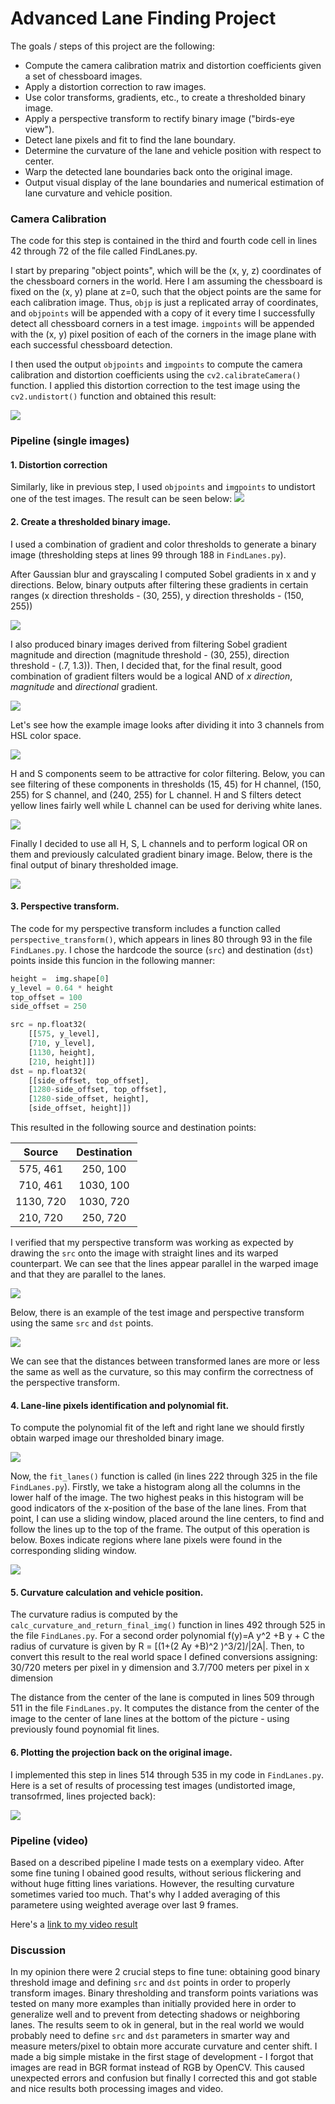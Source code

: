 # Advanced Lane Finding Project

The goals / steps of this project are the following:

* Compute the camera calibration matrix and distortion coefficients given a set of chessboard images.
* Apply a distortion correction to raw images.
* Use color transforms, gradients, etc., to create a thresholded binary image.
* Apply a perspective transform to rectify binary image ("birds-eye view").
* Detect lane pixels and fit to find the lane boundary.
* Determine the curvature of the lane and vehicle position with respect to center.
* Warp the detected lane boundaries back onto the original image.
* Output visual display of the lane boundaries and numerical estimation of lane curvature and vehicle position.

### Camera Calibration

The code for this step is contained in the third and fourth code cell in lines 42 through 72 of the file called FindLanes.py.

I start by preparing "object points", which will be the (x, y, z) coordinates of the chessboard corners in the world. Here I am assuming the chessboard is fixed on the (x, y) plane at z=0, such that the object points are the same for each calibration image.  Thus, `objp` is just a replicated array of coordinates, and `objpoints` will be appended with a copy of it every time I successfully detect all chessboard corners in a test image.  `imgpoints` will be appended with the (x, y) pixel position of each of the corners in the image plane with each successful chessboard detection.  

I then used the output `objpoints` and `imgpoints` to compute the camera calibration and distortion coefficients using the `cv2.calibrateCamera()` function.  I applied this distortion correction to the test image using the `cv2.undistort()` function and obtained this result: 

<img src="./writeup_images/Undistortion_chess_example.jpg" >

### Pipeline (single images)

#### 1. Distortion correction

Similarly, like in previous step, I used `objpoints` and `imgpoints` to undistort one of the test images. The result can be seen below:
<img src="./writeup_images/Undistortion_test_image.jpg" >

#### 2. Create a thresholded binary image.
I used a combination of gradient and color thresholds to generate a binary image (thresholding steps at lines 99 through 188 in `FindLanes.py`). 

After Gaussian blur and grayscaling I computed Sobel gradients in x and y directions. Below, binary outputs after filtering these gradients in certain ranges (x direction thresholds - (30, 255), y direction thresholds - (150, 255))

<img src="./writeup_images/Gradients1.jpg" >

I also produced binary images derived from filtering Sobel gradient magnitude and direction (magnitude threshold - (30, 255), direction threshold - (.7, 1.3)). Then, I decided that, for the final result, good combination of gradient filters would be a logical AND of *x direction*, *magnitude* and *directional* gradient.

<img src="./writeup_images/Gradients2.jpg" >

Let's see how the example image looks after dividing it into 3 channels from HSL color space.

<img src="./writeup_images/HSL_channels.jpg" >

H and S components seem to be attractive for color filtering. Below, you can see filtering of these components in thresholds (15, 45) for H channel, (150, 255) for S channel, and (240, 255) for L channel. H and S filters detect yellow lines fairly well while L channel can be used for deriving white lanes.

<img src="./writeup_images/HSL_channels_binary.jpg" >

Finally I decided to use all H, S, L channels and to perform logical OR on them and previously calculated gradient binary image. Below, there is the final output of binary thresholded image.

<img src="./writeup_images/binary_image.jpg" >

#### 3. Perspective transform.

The code for my perspective transform includes a function called `perspective_transform()`, which appears in lines 80 through 93 in the file `FindLanes.py`. I chose the hardcode the source (`src`) and destination (`dst`) points inside this funcion in the following manner:

```python
height =  img.shape[0]
y_level = 0.64 * height
top_offset = 100
side_offset = 250

src = np.float32(
    [[575, y_level],
    [710, y_level],
    [1130, height],
    [210, height]])
dst = np.float32(
    [[side_offset, top_offset], 
    [1280-side_offset, top_offset],
    [1280-side_offset, height],
    [side_offset, height]])
```

This resulted in the following source and destination points:

| Source        | Destination   | 
|:-------------:|:-------------:| 
| 575, 461      | 250, 100      | 
| 710, 461      | 1030, 100     |
| 1130, 720     | 1030, 720     |
| 210, 720      | 250, 720      |

I verified that my perspective transform was working as expected by drawing the `src` onto the image with straight lines and its warped counterpart. We can see that the lines appear parallel in the warped image and that they are parallel to the lanes.

<img src="./writeup_images/warping_straight_line.jpg">

Below, there is an example of the test image and perspective transform using the same `src` and `dst` points.

<img src="./writeup_images/Warping_example.jpg">

We can see that the distances between transformed lanes are more or less the same as well as the curvature, so this may confirm the correctness of the perspective transform.

#### 4. Lane-line pixels identification and polynomial fit.

To compute the polynomial fit of the left and right lane we should firstly obtain warped image our thresholded binary image.

<img src="./writeup_images/Warping_binary_example.jpg">

Now, the `fit_lanes()` function is called (in lines 222 through 325 in the file `FindLanes.py`). Firstly, we take a histogram along all the columns in the lower half of the image. The two highest peaks in this histogram will be good indicators of the x-position of the base of the lane lines. From that point, I can use a sliding window, placed around the line centers, to find and follow the lines up to the top of the frame.
The output of this operation is below. Boxes indicate regions where lane pixels were found in the corresponding sliding window.

<img src="./writeup_images/poly_fit_example.jpg">

#### 5. Curvature calculation and vehicle position.

The curvature radius is computed by the `calc_curvature_and_return_final_img()` function in lines 492 through 525 in the file `FindLanes.py`. For a second order polynomial f(y)=A y^2 +B y + C the radius of curvature is given by R = [(1+(2 Ay +B)^2 )^3/2]/|2A|. Then, to convert this result to the real world space I defined conversions assigning:
30/720 meters per pixel in y dimension and
3.7/700 meters per pixel in x dimension

The distance from the center of the lane is computed in lines 509 through 511 in the file `FindLanes.py`. It computes the distance from the center of the image to the center of lane lines at the bottom of the picture - using previously found poynomial fit lines.

#### 6. Plotting the projection back on the original image.

I implemented this step in lines 514 through 535 in my code in `FindLanes.py`. Here is a set of results of processing test images (undistorted image, transofrmed, lines projected back):

<img src="./writeup_images/final_results.jpg">

### Pipeline (video)

Based on a described pipeline I made tests on a exemplary video. After some fine tuning I obained good results, without serious flickering and without huge fitting lines variations. However, the resulting curvature sometimes varied too much. That's why I added averaging of this parametere  using weighted average over last 9 frames. 

Here's a [link to my video result](./project_video_output.mp4)

### Discussion

In my opinion there were 2 crucial steps to fine tune: obtaining good binary threshold image and defining `src` and `dst` points in order to properly transform images. Binary thresholding and transform points variations was tested on many more examples than initially provided here in order to generalize well and to prevent from detecting shadows or neighboring lanes.  The results seem to ok in general, but in the real world we would probably need to define `src` and `dst` parameters in smarter way and measure meters/pixel to obtain more accurate curvature and center shift. I made a big simple mistake in the first stage of development - I forgot that images are read in BGR format instead of RGB by OpenCV. This caused unexpected errors and confusion but finally I corrected this and got stable and nice results both processing images and video.
